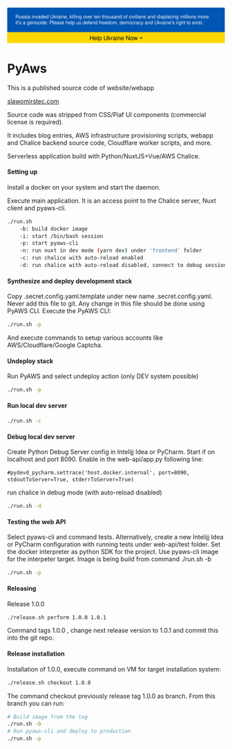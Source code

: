 [![Stand With Ukraine](https://raw.githubusercontent.com/vshymanskyy/StandWithUkraine/main/banner2-direct.svg)](https://vshymanskyy.github.io/StandWithUkraine)
# PyAws

This is a published source code of website/webapp 

[slawomirstec.com](https://slawomirstec.com)

Source code was stripped from CSS/Piaf UI components (commercial license is required).

It includes blog entries, AWS infrastructure provisioning scripts, webapp and Chalice backend source code, Cloudflare
worker scripts, and more.

Serverless application build with Python/NuxtJS+Vue/AWS Chalice.

#### Setting up 

Install a docker on your system and start the daemon.

Execute main application. It is an access point to the Chalice server, Nuxt client and pyaws-cli.

```bash
./run.sh
	-b: build docker image
	-i: start /bin/bash session
	-p: start pyaws-cli
	-n: run nuxt in dev mode (yarn dev) under 'frontend' folder
	-c: run chalice with auto-reload enabled
	-d: run chalice with auto-reload disabled, connect to debug session
```


#### Synthesize and deploy development stack

Copy .secret.config.yaml.template under new name .secret.config.yaml. Never add this file to git.
Any change in this file should be done using PyAWS CLI.
Execute the PyAWS CLI:

```bash
./run.sh -p
```

And execute commands to setup various accounts like AWS/Cloudflare/Google Captcha.

#### Undeploy stack

Run PyAWS and select undeploy action (only DEV system possible)

```bash
./run.sh -p
```

#### Run local dev server

```bash
./run.sh -c
```

#### Debug local dev server

Create Python Debug Server config in Intelijj Idea or PyCharm. Start if on localhost and port 8090.
Enable in the web-api/app.py following line:

```
#pydevd_pycharm.settrace('host.docker.internal', port=8090, stdoutToServer=True, stderrToServer=True)
```

run chalice in debug mode (with auto-reload disabled)
```bash
./run.sh -d
```

#### Testing the web API

Select pyaws-cli and command tests. 
Alternatively, create a new Intelijj Idea or PyCharm configuration with running tests under web-api/test folder.
Set the docker interpreter as python SDK for the project. Use pyaws-cli image for the interpeter target. Image 
is being build from command ./run.sh -b

```bash
./run.sh -p
```

#### Releasing

Release 1.0.0 

```bash
./release.sh perform 1.0.0 1.0.1
```

Command tags 1.0.0 , change next release version to 1.0.1 and commit this into the git repo.

#### Release installation

Installation of 1.0.0, execute command on VM for target installation system:

```bash
./release.sh checkout 1.0.0
```

The command checkout previously release tag 1.0.0 as branch. From this branch you can run:

```bash
# Build image from the tag
./run.sh -b
# Run pyaws-cli and deploy to production
./run.sh -p
```



